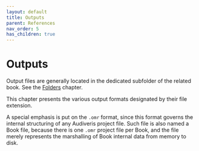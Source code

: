 ```yaml
---
layout: default
title: Outputs
parent: References
nav_order: 5
has_children: true
---
```

# Outputs

Output files are generally located in the dedicated subfolder of the related book.
See the [Folders](../folders/README.md) chapter.

This chapter presents the various output formats designated by their file extension.

A special emphasis is put on the `.omr` format, since this format governs the internal
structuring of any Audiveris project file.
Such file is also named a Book file, because there is one `.omr` project file per Book, and the
file merely represents the marshalling of Book internal data from memory to disk.
